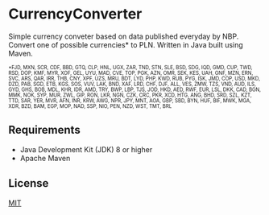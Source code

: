 # CurrencyConverter
Simple currency conveter based on data published everyday by NBP. Convert one of possible currencies* to PLN. Written in Java built using Maven.

<sub><sup>*FJD, MXN, SCR, CDF, BBD, GTQ, CLP, HNL, UGX, ZAR, TND, STN, SLE, BSD, SDG, IQD, GMD, CUP, TWD, RSD, DOP, KMF, MYR, XOF, GEL, UYU, MAD, CVE, TOP, PGK, AZN, OMR, SEK, KES, UAH, GNF, MZN, ERN, SVC, ARS, QAR, IRR, THB, CNY, XPF, UZS, MRU, BDT, LYD, PHP, KWD, RUB, PYG, ISK, JMD, COP, USD, MKD, DZD, PAB, SGD, ETB, KGS, SOS, VUV, LAK, BND, XAF, LRD, CHF, DJF, ALL, VES, ZMW, TZS, VND, AUD, ILS, GYD, GHS, BOB, MDL, KHR, IDR, AMD, TRY, BWP, LBP, TJS, JOD, HKD, AED, RWF, EUR, LSL, DKK, CAD, BGN, MMK, NOK, SYP, MUR, ZWL, GIP, RON, LKR, NGN, CZK, CRC, PKR, XCD, HTG, ANG, BHD, SRD, SZL, KZT, TTD, SAR, YER, MVR, AFN, INR, KRW, AWG, NPR, JPY, MNT, AOA, GBP, SBD, BYN, HUF, BIF, MWK, MGA, XDR, BZD, BAM, EGP, MOP, NAD, SSP, NIO, PEN, NZD, WST, TMT, BRL</sup></sub>

## Requirements
- Java Development Kit (JDK) 8 or higher
- Apache Maven

## License

[MIT](https://choosealicense.com/licenses/mit/)
